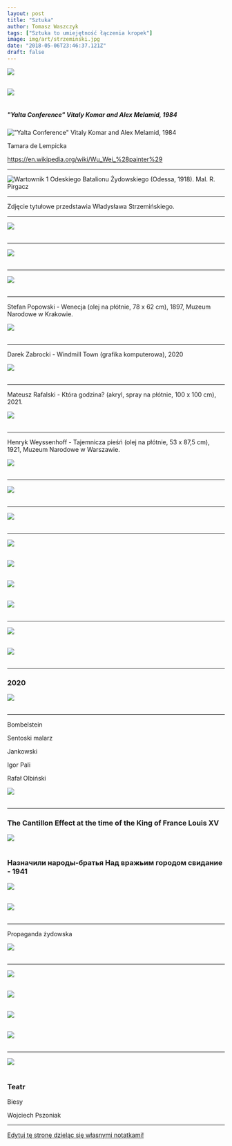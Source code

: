 ```yaml
---
layout: post
title: "Sztuka"
author: Tomasz Waszczyk
tags: ["Sztuka to umiejętność łączenia kropek"]
image: img/art/strzeminski.jpg
date: "2018-05-06T23:46:37.121Z"
draft: false
---
```


<img src="./img/others/sztuka.jpg"><br><br>

<img src="./img/february/linux-pinguin.jpeg"><br><br>

##### "Yalta Conference" Vitaly Komar and Alex Melamid, 1984

!["Yalta Conference" Vitaly Komar and Alex Melamid, 1984](./img/art/jalta.jpg)

Tamara de Lempicka

https://en.wikipedia.org/wiki/Wu_Wei_%28painter%29

---

![Wartownik 1 Odeskiego Batalionu Żydowskiego (Odessa, 1918). Mal. R. Pirgacz](./img/art/odessa.jpg)

---

Zdjęcie tytułowe przedstawia Władysława Strzemińskiego.

---

<img src="./img/art/virus.jpeg"><br><br>

---

<img src="./img/art/plakat_wojenny.jpg"><br><br>

---

<img src="./img/art/mind.jpeg"><br><br>

---

Stefan Popowski - Wenecja (olej na płótnie, 78 x 62 cm), 1897, Muzeum Narodowe w Krakowie.

<img src="./img/art/popowski.jpeg"><br><br>

---

Darek Zabrocki - Windmill Town (grafika komputerowa), 2020

<img src="./img/art/darek-zabrocki.jpg"><br><br>

---

Mateusz Rafalski - Która godzina? (akryl, spray na płótnie, 100 x 100 cm), 2021.

<img src="./img/art/twoja-ostatnia.jpeg"><br><br>

---

Henryk Weyssenhoff - Tajemnicza pieśń (olej na płótnie, 53 x 87,5 cm), 1921, Muzeum Narodowe w Warszawie.

<img src="./img/art/Weyssenhoff.jpeg"><br><br>

---

<img src="./img/art/0_2.png"><br><br>

---

<img src="./img/art/Pollo_Frito.webp"><br><br>

---

<img src="./img/art/dave_lebow.jpg"><br><br>

<img src="./img/art/barwne-opowiesci-ii.jpg"><br><br>

<img src="./img/art/come.jpg"><br><br>

<img src="./img/march/Visitation.jpg"><br><br>

---

<img src="./img/art/Richard-Oversmith.jpg"><br><br>

<img src="./img/art/aborcja.jpeg"><br><br>

---

### 2020

<img src="./img/art/loading.png"><br><br>

---

Bombelstein

Sentoski malarz

Jankowski

Igor Pali

Rafał Olbiński

<img src="./img/art/The_Jealous_Husband_1847.png"><br><br>

---

### The Cantillon Effect at the time of the King of France Louis XV

<img src="./img/art/cantillion.jpg"><br><br>

### Назначили народы-братья Над вражьим городом свидание - 1941

<img src="./img/art/naznatchili.jpg"><br><br>

<img src="./img/art/meetingberlin.jpg"><br><br>

---

Propaganda żydowska

<img src="./img/art/propaganda-zydowska.jpg"><br><br>

---

<img src="./img/art/0.jpeg"><br><br>

<img src="./img/art/ursula.jpg"><br><br>

<img src="./img/art/gibralta.jpg"><br><br>

<img src="./img/art/Cornelis_Claesz_van_Wieringen_-_Gibraltar.JPG"><br><br>

---

<img src="./img/art/badgovernment.jpg"><br><br>

### Teatr

Biesy

Wojciech Pszoniak

---

<a href="https://github.com/TomaszWaszczyk/historia.waszczyk.com/edit/master/src/content/art.md" target="_blank">Edytuj tę stronę dzieląc się własnymi notatkami!</a>
